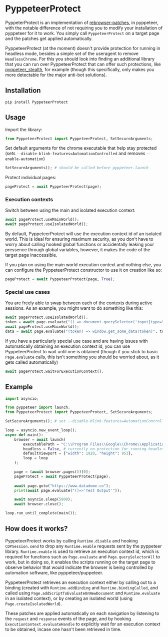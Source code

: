 # PyppeteerProtect

PyppeterProtect is an implementation of [rebrowser-patches](https://github.com/rebrowser/rebrowser-patches), in pyppeteer, with the notable difference of not requiring you to modify your installation of pyppeteer for it to work. You simply call `PyppeteerProtect` on a target page and the patches get applied automatically.

PyppeteerProtect (at the moment) doesn't provide protection for running in headless mode, besides a simple set of the useragent to remove `HeadlessChrome`. For this you should look into finding an additional library that you can run over PyppeteerProtect that can offer such protections, like [pyppeteer_stealth](https://github.com/MeiK2333/pyppeteer_stealth), for example (though this specifically, only makes you more detectable for the major anti-bot solutions).

## Installation

```
pip install PyppeteerProtect
```

## Usage

Import the library:
```python
from PyppeteerProtect import PyppeteerProtect, SetSecureArguments;
```
Set default arguments for the chrome executable that help stay protected (sets `--disable-blink-features=AutomationControlled` and removes `--enable-automation`) 
```python
SetSecureArguments(); # should be called before pyppeteer.launch
```

Protect individual pages:
```python
pageProtect = await PyppeteerProtect(page);
```
### Execution contexts
Switch between using the main and isolated execution context:
```python
await pageProtect.useMainWorld();
await pageProtect.useIsolatedWorld();
```

By default, PyppeteerProtect will use the execution context id of an isolated world. This is ideal for ensuring maximum security, as you don't have to worry about calling hooked global functions or accidentally leaking your pressence through global variables, however, it makes the code of the target page inaccessible.

If you plan on using the main world execution context and nothing else, you can configure the PyppeteerProtect constructor to use it on creation like so:
```python
pageProtect = await PyppeteerProtect(page, True);
```

### Special use cases
You are freely able to swap between each of the contexts during active sessions. As an example, you might want to do something like this:
```python
await pageProtect.useIsolatedWorld();
token = await page.evaluate("() => document.querySelector('input[type=\'hidden\']#embedded-token')"); # document.querySelector might have been hooked in the main world to block queries for #embedded-token
await pageProtect.useMainWorld();
data = await page.evaluate("(token) => window.get_some_data(token)", token);
```

If you have a particularly special use case and are having issues with automatically obtaining an execution context id, you can use PyppeteerProtect to wait until one is obtained (though if you stick to basic `Page.evaluate` calls, this isn't something you should be worried about, as it gets called automatically)
```python
await pageProtect.waitForExecutionContext();
```

## Example

```python
import asyncio;

from pyppeteer import launch;
from PyppeteerProtect import PyppeteerProtect, SetSecureArguments;

SetSecureArguments(); # set --disable-blink-features=AutomationControlled and remove --enable-automation

loop = asyncio.new_event_loop();
async def main():
    browser = await launch(
        executablePath = "C:\\Program Files\\Google\\Chrome\\Application\\chrome.exe",
        headless = False, # currently no protection for running headless
        defaultViewport = {"width": 1920, "height": 953},
        loop = loop
    );

    page = (await browser.pages())[0];
    pageProtect = await PyppeteerProtect(page);
	
    await page.goto("https://www.datadome.co");
    print(await page.evaluate("()=>'Test Output'"));

    await asyncio.sleep(5000);
    await browser.close();

loop.run_until_complete(main());
```

## How does it works?

PyppeteerProtect works by calling `Runtime.disable` and hooking `CDPSession.send` to drop any `Runtime.enable` requests sent by the pyppeteer library. `Runtime.enable` is used to retrieve an execution context id, which is required for functions such as `Page.evaluate` and `Page.querySelectorAll` to work, but in doing so, it enables the scripts running on the target page to observe behavior that would indicate the browser is being controlled by automation software, like pyppeteer/puppeteer.

PyppeteerProtect retrieves an execution context either by calling out to a binding (created with `Runtime.addBinding` and `Runtime.bindingCalled`, and called using `Page.addScriptToEvaluateOnNewDocument` and `Runtime.evaluate` in an isolated context), or by creating an isolated world (using `Page.createIsolatedWorld`).

These patches are applied automatically on each navigation by listening to the `request` and `response` events of the page, and by hooking `ExecutionContext.evaluateHandle` to explicitly wait for an execution context to be obtained, incase one hasn't been retrieved in time.